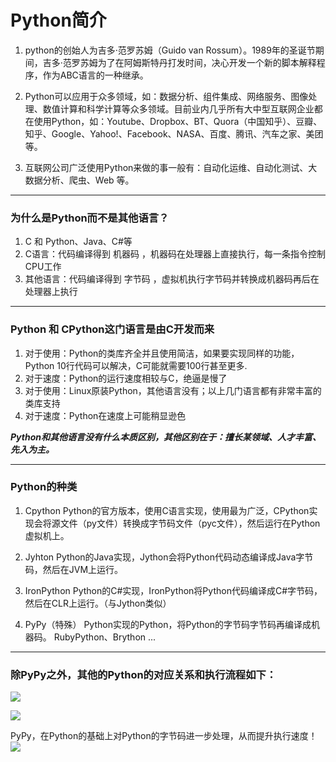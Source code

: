 # Python简介 

1. python的创始人为吉多·范罗苏姆（Guido van Rossum）。1989年的圣诞节期间，吉多·范罗苏姆为了在阿姆斯特丹打发时间，决心开发一个新的脚本解释程序，作为ABC语言的一种继承。  

2. Python可以应用于众多领域，如：数据分析、组件集成、网络服务、图像处理、数值计算和科学计算等众多领域。目前业内几乎所有大中型互联网企业都在使用Python，如：Youtube、Dropbox、BT、Quora（中国知乎）、豆瓣、知乎、Google、Yahoo!、Facebook、NASA、百度、腾讯、汽车之家、美团等。
3. 互联网公司广泛使用Python来做的事一般有：自动化运维、自动化测试、大数据分析、爬虫、Web 等。

---

### 为什么是Python而不是其他语言？
1. C 和 Python、Java、C#等
2. C语言：代码编译得到 机器码 ，机器码在处理器上直接执行，每一条指令控制CPU工作
3. 其他语言：代码编译得到 字节码 ，虚拟机执行字节码并转换成机器码再后在处理器上执行

---

### Python 和 CPython这门语言是由C开发而来
1. 对于使用：Python的类库齐全并且使用简洁，如果要实现同样的功能，Python 10行代码可以解决，C可能就需要100行甚至更多.
2. 对于速度：Python的运行速度相较与C，绝逼是慢了
3. 对于使用：Linux原装Python，其他语言没有；以上几门语言都有非常丰富的类库支持
4. 对于速度：Python在速度上可能稍显逊色

***Python和其他语言没有什么本质区别，其他区别在于：擅长某领域、人才丰富、先入为主。***

---

### Python的种类

1. Cpython
Python的官方版本，使用C语言实现，使用最为广泛，CPython实现会将源文件（py文件）转换成字节码文件（pyc文件），然后运行在Python虚拟机上。

2. Jyhton
Python的Java实现，Jython会将Python代码动态编译成Java字节码，然后在JVM上运行。

3. IronPython
Python的C#实现，IronPython将Python代码编译成C#字节码，然后在CLR上运行。（与Jython类似）

4. PyPy（特殊）
Python实现的Python，将Python的字节码字节码再编译成机器码。
RubyPython、Brython ...

---

### 除PyPy之外，其他的Python的对应关系和执行流程如下：
![](http://images2015.cnblogs.com/blog/425762/201510/425762-20151024113930614-2128955181.png)

![](http://images2015.cnblogs.com/blog/425762/201510/425762-20151024114048849-189055880.png)

PyPy，在Python的基础上对Python的字节码进一步处理，从而提升执行速度！
![](http://images2015.cnblogs.com/blog/425762/201510/425762-20151024114724817-2135944387.png)
